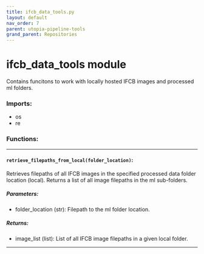 ```yaml
---
title: ifcb_data_tools.py
layout: default
nav_order: 7
parent: utopia-pipeline-tools
grand_parent: Repositories
---
```


# ifcb_data_tools module

Contains funcitons to work with locally hosted IFCB images and processed ml folders. 

### Imports:
- os
- re

### Functions:

---

#### `retrieve_filepaths_from_local(folder_location)`:
Retrieves filepaths of all IFCB images in the specified processed data folder location (local). Returns a list of all image filepaths in the ml sub-folders.

##### Parameters:
- folder_location (str): Filepath to the ml folder location.

##### Returns:
- image_list (list): List of all IFCB image filepaths in a given local folder.

---